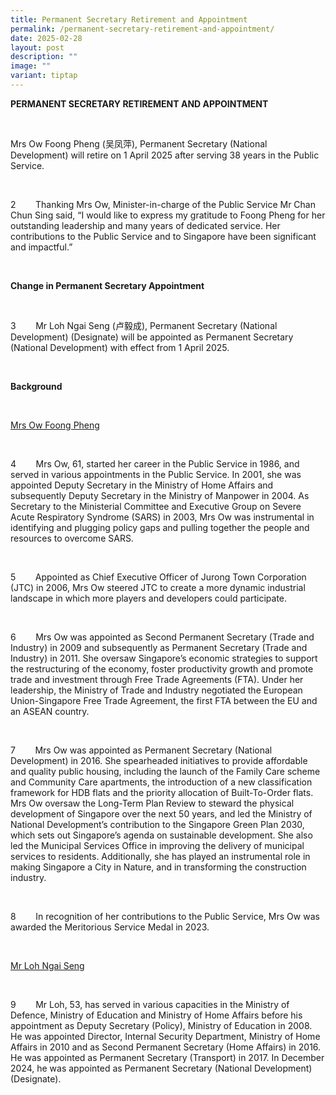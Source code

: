 ```yaml
---
title: Permanent Secretary Retirement and Appointment
permalink: /permanent-secretary-retirement-and-appointment/
date: 2025-02-28
layout: post
description: ""
image: ""
variant: tiptap
---
```

<p><strong>PERMANENT SECRETARY RETIREMENT AND APPOINTMENT</strong>
</p>
<p>&nbsp;</p>
<p>Mrs Ow Foong Pheng (吴凤萍), Permanent Secretary (National Development) will
retire on 1 April 2025 after serving 38 years in the Public Service.</p>
<p>&nbsp;</p>
<p>2&nbsp;&nbsp;&nbsp;&nbsp;&nbsp;&nbsp;&nbsp; Thanking Mrs Ow, Minister-in-charge
of the Public Service Mr Chan Chun Sing said, “I would like to express
my gratitude to Foong Pheng for her outstanding leadership and many years
of dedicated service. Her contributions to the Public Service and to Singapore
have been significant and impactful.”</p>
<p>&nbsp;</p>
<p><strong>Change in Permanent Secretary Appointment</strong>
</p>
<p>&nbsp;</p>
<p>3&nbsp;&nbsp;&nbsp;&nbsp;&nbsp;&nbsp;&nbsp; Mr Loh Ngai Seng (卢毅成), Permanent
Secretary (National Development) (Designate) will be appointed as Permanent
Secretary (National Development) with effect from 1 April 2025.</p>
<p>&nbsp;</p>
<p><strong>Background</strong>
</p>
<p><strong>&nbsp;</strong>
</p>
<p><u>Mrs Ow Foong Pheng</u>
</p>
<p><strong>&nbsp;</strong>
</p>
<p>4&nbsp;&nbsp;&nbsp;&nbsp;&nbsp;&nbsp;&nbsp; Mrs Ow, 61, started her career
in the Public Service in 1986, and served in various appointments in the
Public Service. In 2001, she was appointed Deputy Secretary in the Ministry
of Home Affairs and subsequently Deputy Secretary in the Ministry of Manpower
in 2004. As Secretary to the Ministerial Committee and Executive Group
on Severe Acute Respiratory Syndrome (SARS) in 2003, Mrs Ow was instrumental
in identifying and plugging policy gaps and pulling together the people
and resources to overcome SARS.</p>
<p>&nbsp;</p>
<p>5&nbsp;&nbsp;&nbsp;&nbsp;&nbsp;&nbsp;&nbsp; Appointed as Chief Executive
Officer of Jurong Town Corporation (JTC) in 2006, Mrs Ow steered JTC to
create a more dynamic industrial landscape in which more players and developers
could participate.</p>
<p>&nbsp;</p>
<p>6&nbsp;&nbsp;&nbsp;&nbsp;&nbsp;&nbsp;&nbsp; Mrs Ow was appointed as Second
Permanent Secretary (Trade and Industry) in 2009 and subsequently as Permanent
Secretary (Trade and Industry) in 2011. She oversaw Singapore’s economic
strategies to support the restructuring of the economy, foster productivity
growth and promote trade and investment through Free Trade Agreements (FTA).
Under her leadership, the Ministry of Trade and Industry negotiated the
European Union-Singapore Free Trade Agreement, the first FTA between the
EU and an ASEAN country.</p>
<p>&nbsp;</p>
<p>7&nbsp;&nbsp;&nbsp;&nbsp;&nbsp;&nbsp;&nbsp; Mrs Ow was appointed as Permanent
Secretary (National Development) in 2016. She spearheaded initiatives to
provide affordable and quality public housing, including the launch of
the Family Care scheme and Community Care apartments, the introduction
of a new classification framework for HDB flats and the priority allocation
of Built-To-Order flats. Mrs Ow oversaw the Long-Term Plan Review to steward
the physical development of Singapore over the next 50 years, and led the
Ministry of National Development’s contribution to the Singapore Green
Plan 2030, which sets out Singapore’s agenda on sustainable development.
She also led the Municipal Services Office in improving the delivery of
municipal services to residents. Additionally, she has played an instrumental
role in making Singapore a City in Nature, and in transforming the construction
industry.</p>
<p>&nbsp;</p>
<p>8&nbsp;&nbsp;&nbsp;&nbsp;&nbsp;&nbsp;&nbsp; In recognition of her contributions
to the Public Service, Mrs Ow was awarded the Meritorious Service Medal
in 2023.</p>
<p>&nbsp;</p>
<p><u>Mr Loh Ngai Seng</u>
</p>
<p>&nbsp;</p>
<p>9&nbsp;&nbsp;&nbsp;&nbsp;&nbsp;&nbsp;&nbsp; Mr Loh, 53, has served in
various capacities in the Ministry of Defence, Ministry of Education and
Ministry of Home Affairs before his appointment as Deputy Secretary (Policy),
Ministry of Education in 2008. He was appointed Director, Internal Security
Department, Ministry of Home Affairs in 2010 and as Second Permanent Secretary
(Home Affairs) in 2016. He was appointed as Permanent Secretary (Transport)
in 2017. In December 2024, he was appointed as Permanent Secretary (National
Development) (Designate).</p>